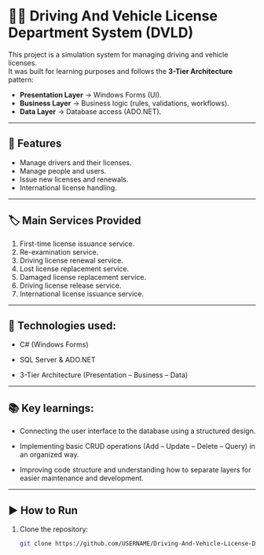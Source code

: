 # 🪪🚗 Driving And Vehicle License Department System (DVLD)
This project is a simulation system for managing driving and vehicle licenses.  
It was built for learning purposes and follows the **3-Tier Architecture** pattern: 

- **Presentation Layer** → Windows Forms (UI).  
- **Business Layer** → Business logic (rules, validations, workflows).  
- **Data Layer** → Database access (ADO.NET).

---

## 📌 Features
- Manage drivers and their licenses.
- Manage people and users.
- Issue new licenses and renewals.
- International license handling.

---

## 🏷️ Main Services Provided

1. First-time license issuance service.  
2. Re-examination service.  
3. Driving license renewal service.  
4. Lost license replacement service.  
5. Damaged license replacement service.  
6. Driving license release service.  
7. International license issuance service.  

---

## 🔧 Technologies used:

 - C# (Windows Forms)

 - SQL Server & ADO.NET

 - 3-Tier Architecture (Presentation – Business – Data)

---

## 📚 Key learnings:

- Connecting the user interface to the database using a structured design.

- Implementing basic CRUD operations (Add – Update – Delete – Query) in an organized way.

- Improving code structure and understanding how to separate layers for easier maintenance and development.


---

## ▶️ How to Run
1. Clone the repository:
   ```bash
   git clone https://github.com/USERNAME/Driving-And-Vehicle-License-Department-System--DVLD-.git
